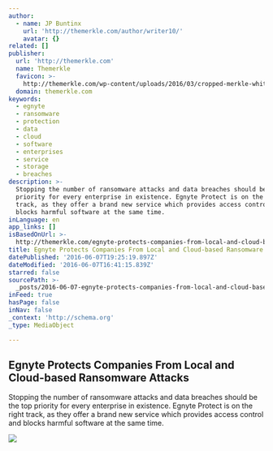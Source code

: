 ```yaml
---
author:
  - name: JP Buntinx
    url: 'http://themerkle.com/author/writer10/'
    avatar: {}
related: []
publisher:
  url: 'http://themerkle.com'
  name: Themerkle
  favicon: >-
    http://themerkle.com/wp-content/uploads/2016/03/cropped-merkle-white-1-192x192.png
  domain: themerkle.com
keywords:
  - egnyte
  - ransomware
  - protection
  - data
  - cloud
  - software
  - enterprises
  - service
  - storage
  - breaches
description: >-
  Stopping the number of ransomware attacks and data breaches should be the top
  priority for every enterprise in existence. Egnyte Protect is on the right
  track, as they offer a brand new service which provides access control and
  blocks harmful software at the same time.
inLanguage: en
app_links: []
isBasedOnUrl: >-
  http://themerkle.com/egnyte-protects-companies-from-local-and-cloud-based-ransomware-attacks/
title: Egnyte Protects Companies From Local and Cloud-based Ransomware Attacks
datePublished: '2016-06-07T19:25:19.897Z'
dateModified: '2016-06-07T16:41:15.839Z'
starred: false
sourcePath: >-
  _posts/2016-06-07-egnyte-protects-companies-from-local-and-cloud-based-ransomw.md
inFeed: true
hasPage: false
inNav: false
_context: 'http://schema.org'
_type: MediaObject

---
```

<article style=""><h1>Egnyte Protects Companies From Local and Cloud-based Ransomware Attacks</h1><p>Stopping the number of ransomware attacks and data breaches should be the top priority for every enterprise in existence. Egnyte Protect is on the right track, as they offer a brand new service which provides access control and blocks harmful software at the same time.</p><img src="http://themerkle.com/wp-content/uploads/2016/06/shutterstock_277657199-300x200.jpg" /></article>